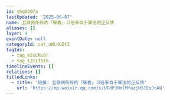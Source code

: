 ```yaml
---
id: yhq0207a
lastUpdated: '2025-06-07'
name: 互联网所传的「躲春」习俗来自于算法的正反馈
aliases: []
layer: 4
eventDate: null
categoryId: cat_uWLHUZtI
tagIds:
  - tag_m2cLNuOr
  - tag_tJI1f5th
timelineEvents: []
relations: []
titledLinks:
  - title: '链接: 互联网所传的「躲春」习俗来自于算法的正反馈'
    url: 'https://mp.weixin.qq.com/s/UTdPJNmlMfazjH51EsJsAQ'
---
```


